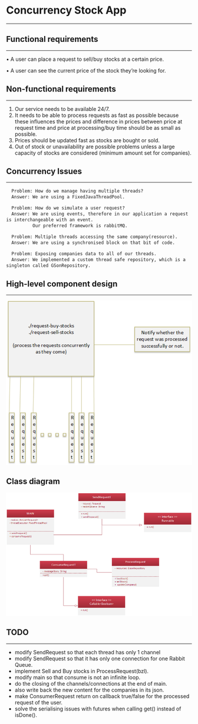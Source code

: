 # Concurrency Stock App

-----------------

## **Functional requirements**

------------

•	A user can place a request to sell/buy stocks at a certain price. 

•	A user can see the current price of the stock they’re looking for.

## **Non-functional requirements**

------------


1.	Our service needs to be available 24/7.
2.	It needs to be able to process requests as fast as possible because these influences the prices and difference in prices between price at request time and price at processing/buy time should be as small as possible.
3.	Prices should be updated fast as stocks are bought or sold.
4.	Out of stock or unavailability are possible problems unless a large capacity of stocks are considered (minimum amount set for companies).


## **Concurrency Issues** 

----------------------


```
  Problem: How do we manage having multiple threads?
  Answer: We are using a FixedJavaThreadPool.
```

```
  Problem: How do we simulate a user request?
  Answer: We are using events, therefore in our application a request is interchangeable with an event. 
          Our preferred framework is rabbitMQ.
```

```
  Problem: Multiple threads accessing the same company(resource).
  Answer: We are using a synchronised block on that bit of code.
```

```
  Problem: Exposing companies data to all of our threads.
  Answer: We implemented a custom thread safe repository, which is a singleton called GSonRepository.
```

## **High-level component design** 

-------------------------------

![Architecture](docs/High-level-arch.png)


## **Class diagram**

![ClassDiagram](docs/ArchitectureUML.png)


## TODO

-------------


- modify SendRequest so that each thread has only 1 channel
- modify SendRequest so that it has only one connection for one Rabbit Queue.
- implement Sell and Buy stocks in ProcessRequest(bzl).
- modify main so that consume is not an infinite loop.
- do the closing of the channels/connections at the end of main.
- also write back the new content for the companies in its json.
- make ConsumerRequest return on callback true/false for the processed request of the user.
- solve the serialising issues with futures when calling get() instead of isDone().


